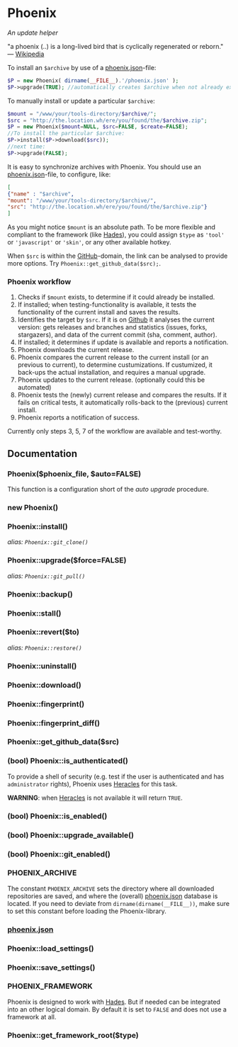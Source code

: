 # Phoenix
*An update helper*

"a phoenix (..) is a long-lived bird that is cyclically regenerated or reborn." &mdash; [Wikipedia](http://en.wikipedia.org/wiki/Phoenix_%28mythology%29)

To install an `$archive` by use of a [phoenix.json](./phoenix.json)-file:

```php
$P = new Phoenix( dirname(__FILE__).'/phoenix.json' );
$P->upgrade(TRUE); //automatically creates $archive when not already exists
```

To manually install or update a particular `$archive`:

```php
$mount = "/www/your/tools-directory/$archive/";
$src = "http://the.location.wh/ere/you/found/the/$archive.zip";
$P = new Phoenix($mount=NULL, $src=FALSE, $create=FALSE);
//To install the particular $archive:
$P->install($P->download($src));
//next time:
$P->upgrade(FALSE);
```

It is easy to synchronize archives with Phoenix. You should use an [phoenix.json](./phoenix.json)-file, to configure, like:
```json
[
{"name" : "$archive",
"mount": "/www/your/tools-directory/$archive/",
"src": "http://the.location.wh/ere/you/found/the/$archive.zip"}
]
```

As you might notice `$mount` is an absolute path. To be more flexible and compliant to the framework (like [Hades](https://github.com/sentfanwyaerda/Hades/)), you could assign `$type` as `'tool'` or `'javascript'` or `'skin'`, or any other available hotkey.

When `$src` is within the [GitHub](https://github.com/)-domain, the link can be analysed to provide more options. Try `Phoenix::get_github_data($src);`.


### Phoenix workflow
1. Checks if `$mount` exists, to determine if it could already be installed.
2. If installed; when testing-functionality is available, it tests the functionality of the current install and saves the results.
3. Identifies the target by `$src`. If it is on [Github](http://github.com/) it analyses the current version: gets releases and branches and statistics (issues, forks, stargazers), and data of the current commit (sha, comment, author).
4. If installed; it determines if update is available and reports a notification.
5. Phoenix downloads the current release.
6. Phoenix compares the current release to the current install (or an previous to current), to determine custumizations. If custumized, it back-ups the actual installation, and requires a manual upgrade.
7. Phoenix updates to the current release. (optionally could this be automated)
8. Phoenix tests the (newly) current release and compares the results. If it fails on critical tests, it automatically rolls-back to the (previous) current install.
9. Phoenix reports a notification of success.

Currently only steps 3, 5, 7 of the workflow are available and test-worthy.

## Documentation

### Phoenix($phoenix_file, $auto=FALSE)
This function is a configuration short of the *auto upgrade* procedure.

### new Phoenix()

### Phoenix::install()
*alias: `Phoenix::git_clone()`*

### Phoenix::upgrade($force=FALSE)
*alias: `Phoenix::git_pull()`*

### Phoenix::backup()

### Phoenix::stall()

### Phoenix::revert($to)
*alias: `Phoenix::restore()`*

### Phoenix::uninstall()

### Phoenix::download()

### Phoenix::fingerprint()

### Phoenix::fingerprint_diff()

### Phoenix::get_github_data($src)

### (bool) Phoenix::is_authenticated()
To provide a shell of security (e.g. test if the user is authenticated and has `administrator` rights), Phoenix uses [Heracles](https://github.com/sentfanwyaerda/Heracles/) for this task.

**WARNING**: when [Heracles](https://github.com/sentfanwyaerda/Heracles) is not available it will return `TRUE`.

### (bool) Phoenix::is_enabled()

### (bool) Phoenix::upgrade_available()

### (bool) Phoenix::git_enabled()

### PHOENIX_ARCHIVE
The constant `PHOENIX_ARCHIVE` sets the directory where all downloaded repositories are saved, and where the (overall) [phoenix.json](./phoenix.json) database is located. If you need to deviate from `dirname(dirname(__FILE__))`, make sure to set this constant before loading the Phoenix-library.

### [phoenix.json](./phoenix.json)

### Phoenix::load_settings()

### Phoenix::save_settings()

### PHOENIX_FRAMEWORK
Phoenix is designed to work with [Hades](https://github.com/sentfanwyaerda/Hades). But if needed can be integrated into an other logical domain. By default it is set to `FALSE` and does not use a framework at all.

### Phoenix::get_framework_root($type)

